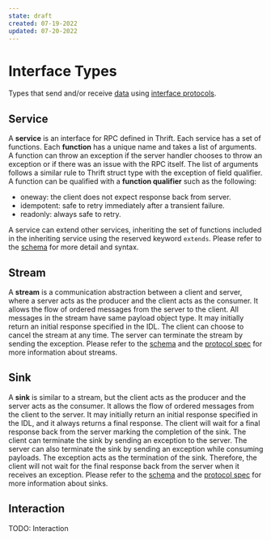 ```yaml
---
state: draft
created: 07-19-2022
updated: 07-20-2022
---
```


# Interface Types

Types that send and/or receive [data](data.md) using [interface protocols](../protocol/interface.md).

## Service

A **service** is an interface for RPC defined in Thrift. Each service has a set of functions. Each **function** has a unique name and takes a list of arguments. A function can throw an exception if the server handler chooses to throw an exception or if there was an issue with the RPC itself. The list of arguments follows a similar rule to Thrift struct type with the exception of field qualifier. A function can be qualified with a **function qualifier** such as the following:

- oneway: the client does not expect response back from server.
- idempotent: safe to retry immediately after a transient failure.
- readonly: always safe to retry.

A service can extend other services, inheriting the set of functions included in the inheriting service using the reserved keyword `extends`. Please refer to the [schema](https://github.com/facebook/fbthrift/blob/main/thrift/lib/thrift/schema.thrift) for more detail and syntax.

## Stream

A **stream** is a communication abstraction between a client and server, where a server acts as the producer and the client acts as the consumer. It allows the flow of ordered messages from the server to the client. All messages in the stream have same payload object type. It may initially return an initial response specified in the IDL. The client can choose to cancel the stream at any time. The server can terminate the stream by sending the exception. Please refer to the [schema](https://github.com/facebook/fbthrift/blob/main/thrift/lib/thrift/schema.thrift) and the [protocol spec](../protocol/interface.md) for more information about streams.

## Sink

A **sink** is similar to a stream, but the client acts as the producer and the server acts as the consumer. It allows the flow of ordered messages from the client to the server. It may initially return an initial response specified in the IDL, and it always returns a final response. The client will wait for a final response back from the server marking the completion of the sink. The client can terminate the sink by sending an exception to the server. The server can also terminate the sink by sending an exception while consuming payloads. The exception acts as the termination of the sink. Therefore, the client will not wait for the final response back from the server when it receives an exception. Please refer to the [schema](https://github.com/facebook/fbthrift/blob/main/thrift/lib/thrift/schema.thrift) and the [protocol spec](../protocol/interface.md) for more information about sinks.

## Interaction

TODO: Interaction
